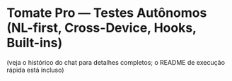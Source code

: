 # Tomate Pro — Testes Autônomos (NL-first, Cross-Device, Hooks, Built-ins)
(veja o histórico do chat para detalhes completos; o README de execução rápida está incluso)
